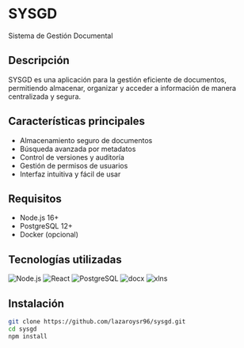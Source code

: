 # SYSGD
 Sistema de Gestión Documental
## Descripción

SYSGD es una aplicación para la gestión eficiente de documentos, permitiendo almacenar, organizar y acceder a información de manera centralizada y segura.

## Características principales

- Almacenamiento seguro de documentos
- Búsqueda avanzada por metadatos
- Control de versiones y auditoría
- Gestión de permisos de usuarios
- Interfaz intuitiva y fácil de usar

## Requisitos

- Node.js 16+
- PostgreSQL 12+
- Docker (opcional)

## Tecnologías utilizadas

![Node.js](https://img.shields.io/badge/Node.js-16+-green?logo=node.js)
![React](https://img.shields.io/badge/React-18+-61DAFB?logo=react)
![PostgreSQL](https://img.shields.io/badge/PostgreSQL-12+-336791?logo=postgresql)
![docx](https://img.shields.io/badge/docx-%5E7.0.0-blue)
![xlns](https://img.shields.io/badge/xlns-%5E1.0.0-blue)

## Instalación

```bash
git clone https://github.com/lazaroysr96/sysgd.git
cd sysgd
npm install
```
